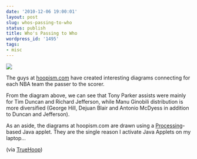 ```yaml
---
date: '2010-12-06 19:00:01'
layout: post
slug: whos-passing-to-who
status: publish
title: Who's Passing to Who
wordpress_id: '1495'
tags:
- misc
---
```


![](http://jmesnil.net/weblog/wp-content/uploads/2010/12/hoopism1.jpg)

The guys at [hoopism.com](http://hoopism.com) have created interesting diagrams connecting for each NBA team the passer to the scorer.

From the diagram above, we can see that Tony Parker assists were mainly for Tim Duncan and Richard Jefferson, while Manu Ginobili distribution is more diversified (George Hill, Dejuan Blair and Antonio McDyess in addition to Duncan and Jefferson). 

As an aside, the diagrams at hoopism.com are drawn using a [Processing](http://processing.org/)-based Java applet. They are the single reason I activate Java Applets on my laptop...

(via [TrueHoop](http://espn.go.com/blog/truehoop/post/_/id/22468/nice-diagrams-of-whos-passing-where))


